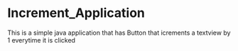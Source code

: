 # Increment_Application
This is a simple java application that has Button that icrements a textview by 1 everytime it is clicked

